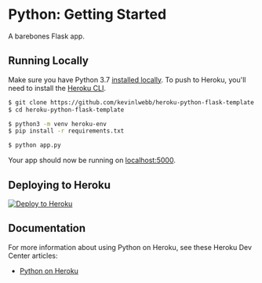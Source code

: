 # Python: Getting Started

A barebones Flask app.

## Running Locally

Make sure you have Python 3.7 [installed locally](http://install.python-guide.org). To push to Heroku, you'll need to install the [Heroku CLI](https://devcenter.heroku.com/articles/heroku-cli).

```sh
$ git clone https://github.com/kevinlwebb/heroku-python-flask-template.git
$ cd heroku-python-flask-template

$ python3 -m venv heroku-env
$ pip install -r requirements.txt

$ python app.py
```

Your app should now be running on [localhost:5000](http://localhost:5000/).

## Deploying to Heroku

[![Deploy to Heroku](https://www.herokucdn.com/deploy/button.png)](https://heroku.com/deploy)

## Documentation

For more information about using Python on Heroku, see these Heroku Dev Center articles:

- [Python on Heroku](https://devcenter.heroku.com/categories/python)
